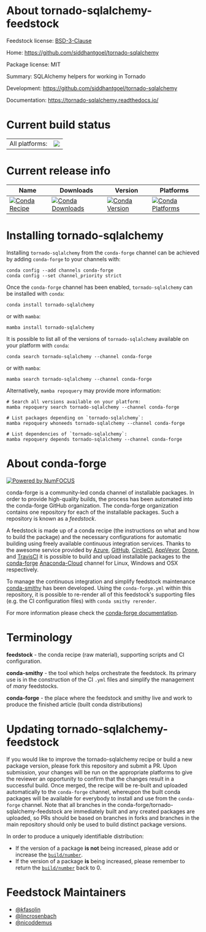 About tornado-sqlalchemy-feedstock
==================================

Feedstock license: [BSD-3-Clause](https://github.com/conda-forge/tornado-sqlalchemy-feedstock/blob/main/LICENSE.txt)

Home: https://github.com/siddhantgoel/tornado-sqlalchemy

Package license: MIT

Summary: SQLAlchemy helpers for working in Tornado

Development: https://github.com/siddhantgoel/tornado-sqlalchemy

Documentation: https://tornado-sqlalchemy.readthedocs.io/

Current build status
====================


<table><tr><td>All platforms:</td>
    <td>
      <a href="https://dev.azure.com/conda-forge/feedstock-builds/_build/latest?definitionId=2621&branchName=main">
        <img src="https://dev.azure.com/conda-forge/feedstock-builds/_apis/build/status/tornado-sqlalchemy-feedstock?branchName=main">
      </a>
    </td>
  </tr>
</table>

Current release info
====================

| Name | Downloads | Version | Platforms |
| --- | --- | --- | --- |
| [![Conda Recipe](https://img.shields.io/badge/recipe-tornado--sqlalchemy-green.svg)](https://anaconda.org/conda-forge/tornado-sqlalchemy) | [![Conda Downloads](https://img.shields.io/conda/dn/conda-forge/tornado-sqlalchemy.svg)](https://anaconda.org/conda-forge/tornado-sqlalchemy) | [![Conda Version](https://img.shields.io/conda/vn/conda-forge/tornado-sqlalchemy.svg)](https://anaconda.org/conda-forge/tornado-sqlalchemy) | [![Conda Platforms](https://img.shields.io/conda/pn/conda-forge/tornado-sqlalchemy.svg)](https://anaconda.org/conda-forge/tornado-sqlalchemy) |

Installing tornado-sqlalchemy
=============================

Installing `tornado-sqlalchemy` from the `conda-forge` channel can be achieved by adding `conda-forge` to your channels with:

```
conda config --add channels conda-forge
conda config --set channel_priority strict
```

Once the `conda-forge` channel has been enabled, `tornado-sqlalchemy` can be installed with `conda`:

```
conda install tornado-sqlalchemy
```

or with `mamba`:

```
mamba install tornado-sqlalchemy
```

It is possible to list all of the versions of `tornado-sqlalchemy` available on your platform with `conda`:

```
conda search tornado-sqlalchemy --channel conda-forge
```

or with `mamba`:

```
mamba search tornado-sqlalchemy --channel conda-forge
```

Alternatively, `mamba repoquery` may provide more information:

```
# Search all versions available on your platform:
mamba repoquery search tornado-sqlalchemy --channel conda-forge

# List packages depending on `tornado-sqlalchemy`:
mamba repoquery whoneeds tornado-sqlalchemy --channel conda-forge

# List dependencies of `tornado-sqlalchemy`:
mamba repoquery depends tornado-sqlalchemy --channel conda-forge
```


About conda-forge
=================

[![Powered by
NumFOCUS](https://img.shields.io/badge/powered%20by-NumFOCUS-orange.svg?style=flat&colorA=E1523D&colorB=007D8A)](https://numfocus.org)

conda-forge is a community-led conda channel of installable packages.
In order to provide high-quality builds, the process has been automated into the
conda-forge GitHub organization. The conda-forge organization contains one repository
for each of the installable packages. Such a repository is known as a *feedstock*.

A feedstock is made up of a conda recipe (the instructions on what and how to build
the package) and the necessary configurations for automatic building using freely
available continuous integration services. Thanks to the awesome service provided by
[Azure](https://azure.microsoft.com/en-us/services/devops/), [GitHub](https://github.com/),
[CircleCI](https://circleci.com/), [AppVeyor](https://www.appveyor.com/),
[Drone](https://cloud.drone.io/welcome), and [TravisCI](https://travis-ci.com/)
it is possible to build and upload installable packages to the
[conda-forge](https://anaconda.org/conda-forge) [Anaconda-Cloud](https://anaconda.org/)
channel for Linux, Windows and OSX respectively.

To manage the continuous integration and simplify feedstock maintenance
[conda-smithy](https://github.com/conda-forge/conda-smithy) has been developed.
Using the ``conda-forge.yml`` within this repository, it is possible to re-render all of
this feedstock's supporting files (e.g. the CI configuration files) with ``conda smithy rerender``.

For more information please check the [conda-forge documentation](https://conda-forge.org/docs/).

Terminology
===========

**feedstock** - the conda recipe (raw material), supporting scripts and CI configuration.

**conda-smithy** - the tool which helps orchestrate the feedstock.
                   Its primary use is in the construction of the CI ``.yml`` files
                   and simplify the management of *many* feedstocks.

**conda-forge** - the place where the feedstock and smithy live and work to
                  produce the finished article (built conda distributions)


Updating tornado-sqlalchemy-feedstock
=====================================

If you would like to improve the tornado-sqlalchemy recipe or build a new
package version, please fork this repository and submit a PR. Upon submission,
your changes will be run on the appropriate platforms to give the reviewer an
opportunity to confirm that the changes result in a successful build. Once
merged, the recipe will be re-built and uploaded automatically to the
`conda-forge` channel, whereupon the built conda packages will be available for
everybody to install and use from the `conda-forge` channel.
Note that all branches in the conda-forge/tornado-sqlalchemy-feedstock are
immediately built and any created packages are uploaded, so PRs should be based
on branches in forks and branches in the main repository should only be used to
build distinct package versions.

In order to produce a uniquely identifiable distribution:
 * If the version of a package **is not** being increased, please add or increase
   the [``build/number``](https://docs.conda.io/projects/conda-build/en/latest/resources/define-metadata.html#build-number-and-string).
 * If the version of a package **is** being increased, please remember to return
   the [``build/number``](https://docs.conda.io/projects/conda-build/en/latest/resources/define-metadata.html#build-number-and-string)
   back to 0.

Feedstock Maintainers
=====================

* [@kfasolin](https://github.com/kfasolin/)
* [@lincrosenbach](https://github.com/lincrosenbach/)
* [@nicoddemus](https://github.com/nicoddemus/)

